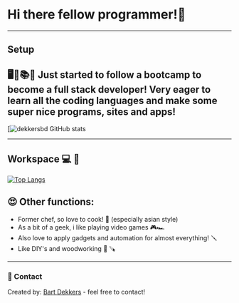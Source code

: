 # Hi there fellow programmer!👋
---
## Setup
🖥📑📚🤓 Just started to follow a bootcamp to become a full stack developer! Very eager to learn all the coding languages and make some super nice programs, sites and apps!
---

[![dekkersbd GitHub stats](https://github-readme-stats.vercel.app/api?username=dekkersbd&hide=issues,stars&theme=nightowl&show_icons=true)

---
## Workspace 💻 📝


[![Top Langs](https://github-readme-stats.vercel.app/api/top-langs/?username=dekkersbd&theme=nightowl&layout=compact)](https://github.com/dekkersbd/github-readme-stats)


## 😍 Other functions:

* Former chef, so love to cook! 🍱 (especially asian style)
* As a bit of a geek, i like playing video games 🎮🏎
* Also love to apply gadgets and automation for almost everything! 🪛
* Like DIY's and woodworking 🔨 🪚
---
### 📲 Contact

Created by: [Bart Dekkers](https://www.linkedin.com/in/bart-dekkers-6437191a0/) - feel free to contact!
